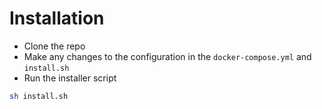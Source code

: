 # Installation

- Clone the repo
- Make any changes to the configuration in the `docker-compose.yml` and `install.sh`
- Run the installer script
```bash
sh install.sh
```
